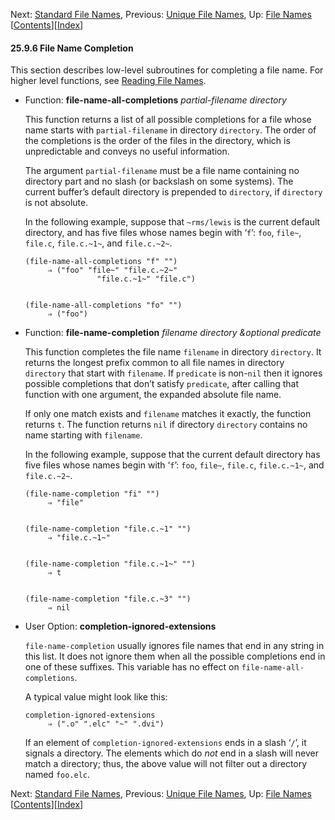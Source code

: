 <!-- This is the GNU Emacs Lisp Reference Manual
corresponding to Emacs version 27.2.

Copyright (C) 1990-1996, 1998-2021 Free Software Foundation,
Inc.

Permission is granted to copy, distribute and/or modify this document
under the terms of the GNU Free Documentation License, Version 1.3 or
any later version published by the Free Software Foundation; with the
Invariant Sections being "GNU General Public License," with the
Front-Cover Texts being "A GNU Manual," and with the Back-Cover
Texts as in (a) below.  A copy of the license is included in the
section entitled "GNU Free Documentation License."

(a) The FSF's Back-Cover Text is: "You have the freedom to copy and
modify this GNU manual.  Buying copies from the FSF supports it in
developing GNU and promoting software freedom." -->

<!-- Created by GNU Texinfo 6.7, http://www.gnu.org/software/texinfo/ -->

Next: [Standard File Names](Standard-File-Names.html), Previous: [Unique File Names](Unique-File-Names.html), Up: [File Names](File-Names.html)   \[[Contents](index.html#SEC_Contents "Table of contents")]\[[Index](Index.html "Index")]

#### 25.9.6 File Name Completion

This section describes low-level subroutines for completing a file name. For higher level functions, see [Reading File Names](Reading-File-Names.html).

*   Function: **file-name-all-completions** *partial-filename directory*

    This function returns a list of all possible completions for a file whose name starts with `partial-filename` in directory `directory`. The order of the completions is the order of the files in the directory, which is unpredictable and conveys no useful information.

    The argument `partial-filename` must be a file name containing no directory part and no slash (or backslash on some systems). The current buffer’s default directory is prepended to `directory`, if `directory` is not absolute.

    In the following example, suppose that `~rms/lewis` is the current default directory, and has five files whose names begin with ‘`f`’: `foo`, `file~`, `file.c`, `file.c.~1~`, and `file.c.~2~`.

        (file-name-all-completions "f" "")
             ⇒ ("foo" "file~" "file.c.~2~"
                        "file.c.~1~" "file.c")

    ```
    ```

        (file-name-all-completions "fo" "")
             ⇒ ("foo")

<!---->

*   Function: **file-name-completion** *filename directory \&optional predicate*

    This function completes the file name `filename` in directory `directory`. It returns the longest prefix common to all file names in directory `directory` that start with `filename`. If `predicate` is non-`nil` then it ignores possible completions that don’t satisfy `predicate`, after calling that function with one argument, the expanded absolute file name.

    If only one match exists and `filename` matches it exactly, the function returns `t`. The function returns `nil` if directory `directory` contains no name starting with `filename`.

    In the following example, suppose that the current default directory has five files whose names begin with ‘`f`’: `foo`, `file~`, `file.c`, `file.c.~1~`, and `file.c.~2~`.

        (file-name-completion "fi" "")
             ⇒ "file"

    ```
    ```

        (file-name-completion "file.c.~1" "")
             ⇒ "file.c.~1~"

    ```
    ```

        (file-name-completion "file.c.~1~" "")
             ⇒ t

    ```
    ```

        (file-name-completion "file.c.~3" "")
             ⇒ nil

<!---->

*   User Option: **completion-ignored-extensions**

    `file-name-completion` usually ignores file names that end in any string in this list. It does not ignore them when all the possible completions end in one of these suffixes. This variable has no effect on `file-name-all-completions`.

    A typical value might look like this:

        completion-ignored-extensions
             ⇒ (".o" ".elc" "~" ".dvi")

    If an element of `completion-ignored-extensions` ends in a slash ‘`/`’, it signals a directory. The elements which do *not* end in a slash will never match a directory; thus, the above value will not filter out a directory named `foo.elc`.

Next: [Standard File Names](Standard-File-Names.html), Previous: [Unique File Names](Unique-File-Names.html), Up: [File Names](File-Names.html)   \[[Contents](index.html#SEC_Contents "Table of contents")]\[[Index](Index.html "Index")]
